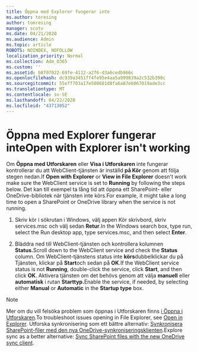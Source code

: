 ```yaml
---
title: Öppna med Explorer fungerar inte
ms.author: toresing
author: tomresing
manager: scotv
ms.date: 04/21/2020
ms.audience: Admin
ms.topic: article
ROBOTS: NOINDEX, NOFOLLOW
localization_priority: Normal
ms.collection: Adm_O365
ms.custom: ''
ms.assetid: b8f07022-69fe-4112-a2f6-d3a6cedb966c
ms.openlocfilehash: dc939a3451ff4fe95e4aa5a999839a2c532b398c
ms.sourcegitcommit: 55eff703a17e500681d8fa6a87eb067019ade3cc
ms.translationtype: MT
ms.contentlocale: sv-SE
ms.lasthandoff: 04/22/2020
ms.locfileid: "43713052"
---
```

# <a name="open-with-explorer-isnt-working"></a><span data-ttu-id="19eba-102">Öppna med Explorer fungerar inte</span><span class="sxs-lookup"><span data-stu-id="19eba-102">Open with Explorer isn't working</span></span>

<span data-ttu-id="19eba-103">Om **Öppna med Utforskaren** eller **Visa i Utforskaren** inte fungerar kontrollerar du att WebClient-tjänsten är inställd **på Kör** genom att följa stegen nedan.</span><span class="sxs-lookup"><span data-stu-id="19eba-103">If **Open with Explorer** or **View in File Explorer** doesn't work make sure the WebClient service is set to **Running** by following the steps below.</span></span> <span data-ttu-id="19eba-104">Det kan till exempel ta lång tid att öppna ett SharePoint- eller OneDrive-bibliotek när tjänsten inte körs.</span><span class="sxs-lookup"><span data-stu-id="19eba-104">For example, it might take a long time to open a SharePoint or OneDrive library when the service is not running.</span></span> 
  
1. <span data-ttu-id="19eba-105">Skriv kör i sökrutan i Windows, välj appen Kör skrivbord, skriv services.msc och välj sedan **Retur**.</span><span class="sxs-lookup"><span data-stu-id="19eba-105">In the Windows search box, type run, select the Run desktop app, type services.msc, and then select **Enter**.</span></span>
    
2. <span data-ttu-id="19eba-106">Bläddra ned till WebClient-tjänsten och kontrollera kolumnen **Status.**</span><span class="sxs-lookup"><span data-stu-id="19eba-106">Scroll down to the WebClient service and check the **Status** column.</span></span> <span data-ttu-id="19eba-107">Om WebClient-tjänstens status inte **körs**dubbelklickar du på Tjänsten, klickar på **Start**och sedan på **OK**.</span><span class="sxs-lookup"><span data-stu-id="19eba-107">If the WebClient service status is not **Running**, double-click the service, click **Start**, and then click **OK**.</span></span> <span data-ttu-id="19eba-108">Aktivera tjänsten om det behövs genom att välja **manuell** eller **automatisk** i rutan **Starttyp.**</span><span class="sxs-lookup"><span data-stu-id="19eba-108">Enable the service, if needed, by selecting either **Manual** or **Automatic** in the **Startup type** box.</span></span> 
    
> [!NOTE]
> <span data-ttu-id="19eba-109">Mer om du vill felsöka problem som öppnas i Utforskaren finns [i Öppna i Utforskaren](https://go.microsoft.com/fwlink/?linkid=871665).</span><span class="sxs-lookup"><span data-stu-id="19eba-109">To troubleshoot issues opening in File Explorer, see [Open in Explorer](https://go.microsoft.com/fwlink/?linkid=871665).</span></span> <span data-ttu-id="19eba-110">Utforska synkronisering som ett bättre alternativ: [Synkronisera SharePoint-filer med den nya OneDrive-synkroniseringsklienten](https://go.microsoft.com/fwlink/?linkid=871666).</span><span class="sxs-lookup"><span data-stu-id="19eba-110">Explore sync as a better alternative: [Sync SharePoint files with the new OneDrive sync client](https://go.microsoft.com/fwlink/?linkid=871666).</span></span> 
  

